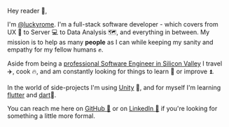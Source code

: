 Hey reader 👋,

I'm [@luckyrome](https://github.com/luckyrome). I'm a full-stack software developer - which covers from UX 👀 to Server 💻 to Data Analysis 🗺️, and everything in between. My mission is to help as many **people** as I can while keeping my sanity and empathy for my fellow humans ✊.

Aside from being a [professional Software Engineer in Silicon Valley](https://linkedin.com/in/ramiln) I travel ✈️, cook 🔥, and am constantly looking for things to learn 🧠 or improve ⏫.

In the world of side-projects I'm using [Unity](https://unity.com) 🧊, and for myself I'm learning [flutter](https://flutter.dev) and [dart](https://dart.dev)🚙.

You can reach me here on [GitHub 📍](https://github.com/luckyrome) or on [LinkedIn 👔](https://linkedin.com/in/ramiln) if you're looking for something a little more formal. 
